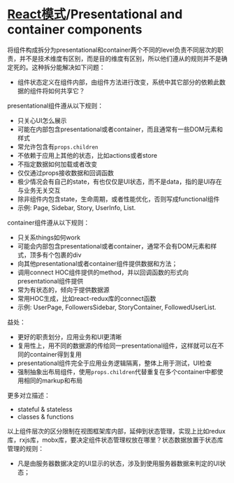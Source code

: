 # [React模式](.md)/Presentational and container components

将组件构成拆分为presentational和container两个不同的level负责不同层次的职责，并不是技术维度有区别，而是目的维度有区别，所以他们遵从的规则并不是确定死的。这种拆分能解决如下问题：

- 组件状态定义在组件内部，由组件方法进行改变，系统中其它部分的依赖此数据的组件将如何共享它？

presentational组件遵从以下规则：

- 只关心UI怎么展示
- 可能在内部包含presentational或者container，而且通常有一些DOM元素和样式
- 常允许包含有`props.children`
- 不依赖于应用上其他的状态，比如actions或者store
- 不指定数据如何加载或者改变
- 仅仅通过props接收数据和回调函数
- 极少情况会有自己的state，有也仅仅是UI状态，而不是data，指的是UI存在与业务无关交互
- 除非组件内包含state，生命周期，或者性能优化，否则写成functional组件
- 示例: Page, Sidebar, Story, UserInfo, List.

container组件遵从以下规则：

- 只关系things如何work
- 可能会内部包含presentational或者container，通常不会有DOM元素和样式，顶多有个包裹的div
- 向其他presentational或者container组件提供数据和方法；
- 调用connect HOC组件提供的method，并以回调函数的形式向presentational组件提供
- 常为有状态的，倾向于提供数据源
- 常用HOC生成，比如react-redux库的connect函数
- 示例: UserPage, FollowersSidebar, StoryContainer, FollowedUserList.

益处：

- 更好的职责划分，应用业务和UI更清晰
- 复用性上，用不同的数据源的传给同一presentational组件，这样就可以在不同的container得到复用
- presentational组件完全于应用业务逻辑隔离，整体上用于测试，UI检查
- 强制抽象出布局组件，使用`props.children`代替重复在多个container中都使用相同的markup和布局

更多对立描述：

- stateful & stateless
- classes & functions

以上组件层次的区分限制在视图框架库内部，延伸到状态管理，实现上比如redux库，rxjs库，mobx库，要决定组件状态管理权放在哪里？状态数据放置于状态库管理的规则：

- 凡是由服务器数据决定的UI显示的状态，涉及到使用服务器数据来判定的UI状态；
